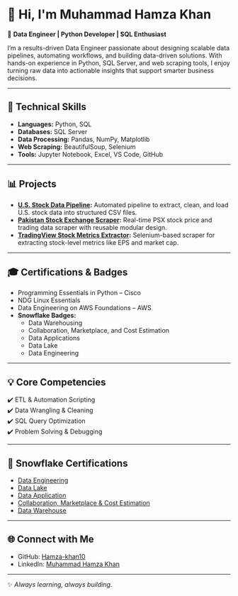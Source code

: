 # 👋 Hi, I'm Muhammad Hamza Khan  

🚀 **Data Engineer | Python Developer | SQL Enthusiast**  

I’m a results-driven Data Engineer passionate about designing scalable data pipelines, automating workflows, and building data-driven solutions. With hands-on experience in Python, SQL Server, and web scraping tools, I enjoy turning raw data into actionable insights that support smarter business decisions.  

---

## 🔧 Technical Skills  
- **Languages:** Python, SQL  
- **Databases:** SQL Server  
- **Data Processing:** Pandas, NumPy, Matplotlib  
- **Web Scraping:** BeautifulSoup, Selenium  
- **Tools:** Jupyter Notebook, Excel, VS Code, GitHub  

---

## 📊 Projects  
- **[U.S. Stock Data Pipeline](#):** Automated pipeline to extract, clean, and load U.S. stock data into structured CSV files.  
- **[Pakistan Stock Exchange Scraper](#):** Real-time PSX stock price and trading data scraper with reusable modular design.  
- **[TradingView Stock Metrics Extractor](#):** Selenium-based scraper for extracting stock-level metrics like EPS and market cap.  

---

## 🎓 Certifications & Badges  
- Programming Essentials in Python – Cisco  
- NDG Linux Essentials  
- Data Engineering on AWS Foundations – AWS  
- **Snowflake Badges:**  
  - Data Warehousing  
  - Collaboration, Marketplace, and Cost Estimation  
  - Data Applications  
  - Data Lake  
  - Data Engineering  

---

## 💡 Core Competencies  
✔️ ETL & Automation Scripting  
✔️ Data Wrangling & Cleaning  
✔️ SQL Query Optimization  
✔️ Problem Solving & Debugging  

---

## 🏅 Snowflake Certifications

- [Data Engineering ](https://achieve.snowflake.com/aa7436fd-3008-4fb4-9fef-0d3376d73c24#acc.D1Ks9IE4)
- [Data Lake](https://achieve.snowflake.com/ad31e119-8488-4883-9802-f6fbeac3106c#acc.miQIKb7p)
- [Data Application](https://achieve.snowflake.com/c60d1aba-d701-4b57-b4e0-562b1b8e1175#acc.UOLeDMtm)
- [Collaboration, Marketplace & Cost Estimation](https://achieve.snowflake.com/16c06907-1791-485c-a7c1-64747fbfd43a#acc.fXkF0tLa)
- [Data Warehouse](https://achieve.snowflake.com/eb7626e9-f441-45e1-9acf-8120d5bfa59b#acc.xknOsURV)

---

## 🌐 Connect with Me  
- GitHub: [Hamza-khan10](https://github.com/Hamza-khan10)  
- LinkedIn: [Muhammad Hamza Khan](https://www.linkedin.com/in/muhammad-hamza-khan-b1684621a)  

---
✨ _Always learning, always building._  

